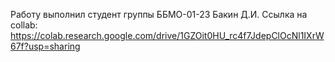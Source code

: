 Работу выполнил студент группы ББМО-01-23 Бакин Д.И.
Ссылка на collab:
https://colab.research.google.com/drive/1GZOit0HU_rc4f7JdepClOcNl1IXrW67f?usp=sharing
